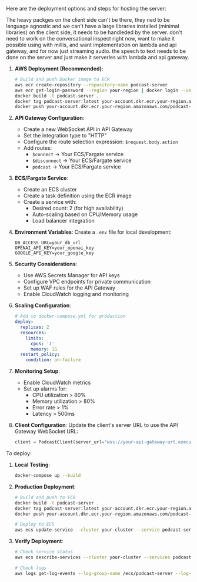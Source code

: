 Here are the deployment options and steps for hosting the server:

The heavy packges on the client side can't be there, they ned to be language agnostic and we can't have a large libraries installed (minimal libraries) on the client side, it needs to be handleded by the server. don't need to work on the conversational inspect right now, want to make it possible using with millis, and want implementation on lambda and api gateway, and for now just streaming audio. the speech to text needs to be done on the server and just make it serverles with lambda and api gateway. 

1. **AWS Deployment (Recommended)**:
   ```bash
   # Build and push Docker image to ECR
   aws ecr create-repository --repository-name podcast-server
   aws ecr get-login-password --region your-region | docker login --username AWS --password-stdin your-account.dkr.ecr.your-region.amazonaws.com
   docker build -t podcast-server .
   docker tag podcast-server:latest your-account.dkr.ecr.your-region.amazonaws.com/podcast-server:latest
   docker push your-account.dkr.ecr.your-region.amazonaws.com/podcast-server:latest
   ```

2. **API Gateway Configuration**:
   - Create a new WebSocket API in API Gateway
   - Set the integration type to "HTTP"
   - Configure the route selection expression: `$request.body.action`
   - Add routes:
     - `$connect` -> Your ECS/Fargate service
     - `$disconnect` -> Your ECS/Fargate service
     - `podcast` -> Your ECS/Fargate service

3. **ECS/Fargate Service**:
   - Create an ECS cluster
   - Create a task definition using the ECR image
   - Create a service with:
     - Desired count: 2 (for high availability)
     - Auto-scaling based on CPU/Memory usage
     - Load balancer integration

4. **Environment Variables**:
   Create a `.env` file for local development:
   ```
   DB_ACCESS_URL=your_db_url
   OPENAI_API_KEY=your_openai_key
   GOOGLE_API_KEY=your_google_key
   ```

5. **Security Considerations**:
   - Use AWS Secrets Manager for API keys
   - Configure VPC endpoints for private communication
   - Set up WAF rules for the API Gateway
   - Enable CloudWatch logging and monitoring

6. **Scaling Configuration**:
   ```yaml
   # Add to docker-compose.yml for production
   deploy:
     replicas: 2
     resources:
       limits:
         cpus: '1'
         memory: 1G
     restart_policy:
       condition: on-failure
   ```

7. **Monitoring Setup**:
   - Enable CloudWatch metrics
   - Set up alarms for:
     - CPU utilization > 80%
     - Memory utilization > 80%
     - Error rate > 1%
     - Latency > 500ms

8. **Client Configuration**:
   Update the client's server URL to use the API Gateway WebSocket URL:
   ```python
   client = PodcastClient(server_url="wss://your-api-gateway-url.execute-api.region.amazonaws.com/prod")
   ```

To deploy:

1. **Local Testing**:
   ```bash
   docker-compose up --build
   ```

2. **Production Deployment**:
   ```bash
   # Build and push to ECR
   docker build -t podcast-server .
   docker tag podcast-server:latest your-account.dkr.ecr.your-region.amazonaws.com/podcast-server:latest
   docker push your-account.dkr.ecr.your-region.amazonaws.com/podcast-server:latest

   # Deploy to ECS
   aws ecs update-service --cluster your-cluster --service podcast-server --force-new-deployment
   ```

3. **Verify Deployment**:
   ```bash
   # Check service status
   aws ecs describe-services --cluster your-cluster --services podcast-server

   # Check logs
   aws logs get-log-events --log-group-name /ecs/podcast-server --log-stream-name your-stream
   ```
